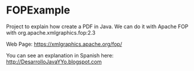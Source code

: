# FOPExample

Project to explain how create a PDF in Java. We can do it with Apache FOP with org.apache.xmlgraphics.fop:2.3

Web Page: https://xmlgraphics.apache.org/fop/

You can see an explanation in Spanish here: http://DesarrolloJavaYYo.blogspot.com